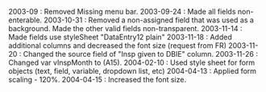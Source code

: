 2003-09 : Removed Missing menu bar.2003-09-24 : Made all fields non-enterable.2003-10-31 : Removed a non-assigned field that was used as a background. Made the other valid fields non-transparent.2003-11-14 : Made fields use styleSheet "DataEntry12 plain"2003-11-18 : Added additional columns and decreased the font size (request from FR)2003-11-20 : Changed the source field of "Insp given to DBIE" column.2003-11-26 : Changed var vInspMonth to (A15).2004-02-10 :  Used style sheet for form objects (text, field, variable, dropdown list, etc)2004-04-13 : Applied form scaling - 120%. 2004-04-15 : Increased the font size.